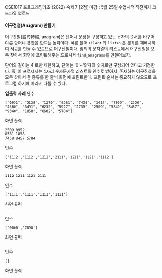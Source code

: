 CSE1017 프로그래밍기초 (2022) 
숙제 7 [2점] 
마감 : 5월 25일 수업시작 직전까지 코드파일 업로드

####  어구전철(Anagram) 만들기

어구전철(語句轉綴, anagram)은 단어나 문장을 구성하고 있는 문자의 순서를 바꾸어 다른 단어나 문장을 만드는 놀이이다. 예를 들어 `silent` 와 `listen` 은 문자를 재배치하여 서로를 만들 수 있으므로 어구전철이다. 임의의 문자열의 리스트에서 어구전철을 모두 찾아서 화면에 프린트해주는 프로시저 `find_anagrams`를 만들어보자.

단어의 길이는 4 로만 제한하고, 단어는 '0'~'9'자의 숫자로만 구성되어 있다고 가정한다. 즉, 이 프로시저는 4자리 숫자문자열 리스트를 인수로 받아서, 존재하는 어구전철을 모두 찾아서 한 종류를 한 줄씩 화면에 프린트한다. 프린트 순서는 중요하지 않으므로 프로그램 하기에 따라서 다를 수 있다.    


**입출력 사례**
인수
```
["0952", "5239", "1270", "8581", "7458", "3414", "7906", "2356", "4360", "3491", "6232", "5927", "2735", "2509", "5849", "8457", "9340", "1858", "8602", "5784"]
```

화면 출력
```
2509 0952
8581 1858
7458 8457 5784
```

인수
```
['1112','1112','1211','2111','1211','1121','1112']
```
화면 출력
```
1112 1211 1121 2111
```

인수
```
['1111','1111','1111','1111']
```
화면 출력
```

```

인수
```
['0000','7890']
```
화면 출력
```

```

인수
```
[]
```
화면 출력
```

```
